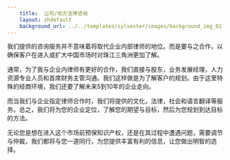 ```yaml
---
    title:  公司/地方法律咨询 
    layout: zhdefault
    background_url: ../../templates/sylvester/images/background_img_02.jpg
---
```

我们提供的咨询服务并不意味着将取代企业内部律师的地位。而是要与之合作，以确保客户在进入或扩大中国市场时对珠江三角洲更加了解。

通常，为了我与企业内律师有更好的合作，我们直接与股东，业务发展经理，人力资源专业人员和首席财务主管沟通。我们这样做是为了解客户的规划。由于这里特殊的经商环境，我们还要了解未来5到10年的企业走向。

而当我们与企业指定律师合作时，我们将提供的文化，法律，社会和语言翻译等服务。总之，我们将为您的企业定位，了解您的期望与目标，然后为您规划到达目标的方法。

无论您是想在进入这个市场前预保知识产权，还是在其过程中遭遇问题，需要调节与仲裁，我们都将与您一道同行，为您提供丰富有利的信息，让您做出明智的选择。

